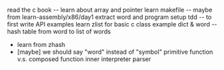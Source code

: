read the c book -- learn about array and pointer
learn makefile -- maybe from learn-assembly/x86/day1
extract word and program
setup tdd -- to first write API examples
learn zlist for basic c class example
dict & word -- hash table from word to list of words
- learn from zhash
- [maybe] we should say "word" instead of "symbol"
primitive function v.s. composed function
inner interpreter
parser
